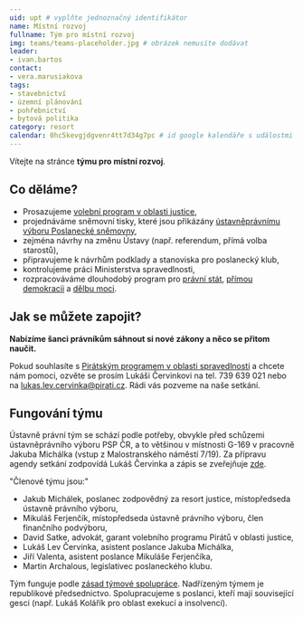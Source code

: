```yaml
---
uid: upt # vyplňte jednoznačný identifikátor
name: Místní rozvoj
fullname: Tým pro místní rozvoj
img: teams/teams-placeholder.jpg # obrázek nemusíte dodávat
leader: 
- ivan.bartos
contact:
- vera.marusiakova
tags:
- stavebnictví
- územní plánování
- pohřebnictví
- bytová politika
category: resort
calendar: 0hc5kevgjdgvenr4tt7d34g7pc # id google kalendáře s událostmi
---
```


Vítejte na stránce **týmu pro místní rozvoj**.

Co děláme?
----------

* Prosazujeme [volební program v oblasti justice](/program/psp2017/spravedlnost/),
* projednáváme sněmovní tisky, které jsou přikázány [ústavněprávnímu výboru Poslanecké sněmovny](http://www.psp.cz/sqw/hp.sqw?k=4000),
* zejména návrhy na změnu Ústavy (např. referendum, přímá volba starostů),
* připravujeme k návrhům podklady a stanoviska pro poslanecký klub,
* kontrolujeme práci Ministerstva spravedlnosti,
* rozpracováváme dlouhodobý program pro [právní stát](/program/dlouhodoby/pravni-stat/), [přímou demokracii](/program/dlouhodoby/prima-demokracie/) a [dělbu moci](/program/dlouhodoby/delba-moci/).

Jak se můžete zapojit?
-----------------------------

**Nabízíme šanci právníkům sáhnout si nové zákony a něco se přitom naučit.**

Pokud souhlasíte s [Pirátským programem v oblasti spravedlnosti](/program/psp2017/spravedlnost/) a chcete nám pomoci, ozvěte se prosím Lukáši Červinkovi na tel. 739 639 021 nebo na lukas.lev.cervinka@pirati.cz. Rádi vás pozveme na naše setkání.

Fungování týmu
---------------

Ústavně právní tým se schází podle potřeby, obvykle před schůzemi ústavněprávního výboru PSP ČR, a to většinou v místnosti G-169 v pracovně Jakuba Michálka (vstup z Malostranského náměstí 7/19). Za přípravu agendy setkání zodpovídá Lukáš Červinka a zápis se zveřejňuje [zde](https://forum.pirati.cz/viewtopic.php?f=960&t=40389).

"Členové týmu jsou:"

* Jakub Michálek, poslanec zodpovědný za resort justice, místopředseda ústavně právního výboru,
* Mikuláš Ferjenčík, místopředseda ústavně právního výboru, člen finančního podvýboru,
* David Satke, advokát, garant volebního programu Pirátů v oblasti justice,
* Lukáš Lev Červinka, asistent poslance Jakuba Michálka,
* Jiří Valenta, asistent poslance Mikuláše Ferjenčíka,
* Martin Archalous, legislativec poslaneckého klubu.

Tým funguje podle [zásad týmové spolupráce](https://wiki.pirati.cz/rules/or_zatys). Nadřízeným týmem je republikové předsednictvo. Spolupracujeme s poslanci, kteří mají související gesci (např. Lukáš Kolářík pro oblast exekucí a insolvencí).

